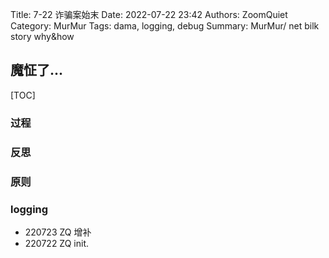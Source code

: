 Title: 7-22 诈骗案始末
Date: 2022-07-22 23:42
Authors: ZoomQuiet
Category: MurMur
Tags: dama, logging, debug
Summary: MurMur/ net bilk story why&how


## 魔怔了...

[TOC]

### 过程



### 反思

### 原则

### logging

- 220723 ZQ 增补
- 220722 ZQ init.



